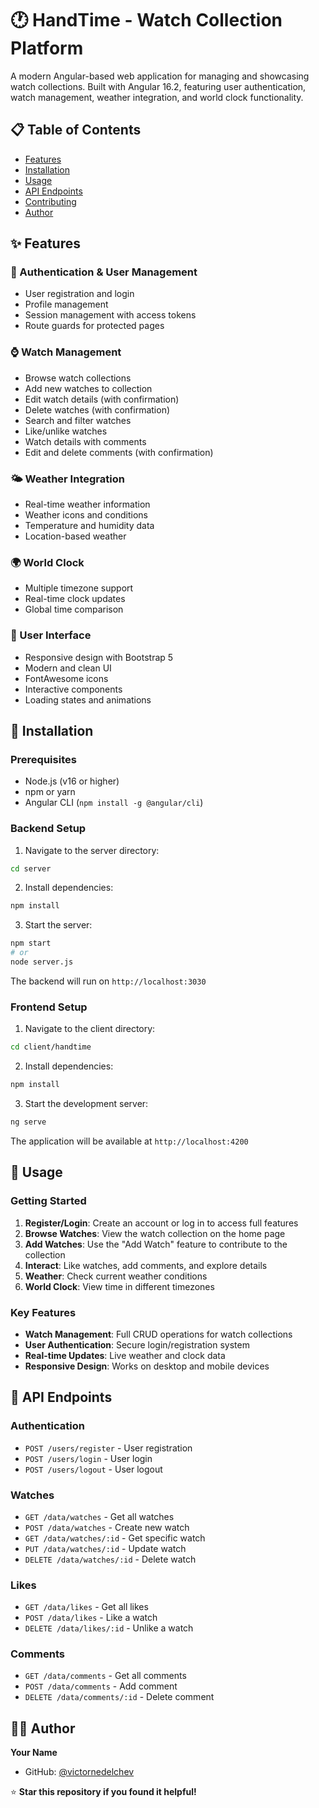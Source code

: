 # 🕐 HandTime - Watch Collection Platform

A modern Angular-based web application for managing and showcasing watch collections. Built with Angular 16.2, featuring user authentication, watch management, weather integration, and world clock functionality.

## 📋 Table of Contents

- [Features](#-features)
- [Installation](#-installation)
- [Usage](#-usage)
- [API Endpoints](#-api-endpoints)
- [Contributing](#-contributing)
- [Author](#-author)

## ✨ Features

### 🔐 Authentication & User Management
- User registration and login
- Profile management
- Session management with access tokens
- Route guards for protected pages

### ⌚ Watch Management
- Browse watch collections
- Add new watches to collection
- Edit watch details (with confirmation)
- Delete watches (with confirmation)
- Search and filter watches
- Like/unlike watches
- Watch details with comments
- Edit and delete comments (with confirmation)

### 🌤️ Weather Integration
- Real-time weather information
- Weather icons and conditions
- Temperature and humidity data
- Location-based weather

### 🌍 World Clock
- Multiple timezone support
- Real-time clock updates
- Global time comparison

### 🎨 User Interface
- Responsive design with Bootstrap 5
- Modern and clean UI
- FontAwesome icons
- Interactive components
- Loading states and animations

## 🚀 Installation

### Prerequisites
- Node.js (v16 or higher)
- npm or yarn
- Angular CLI (`npm install -g @angular/cli`)

### Backend Setup

1. Navigate to the server directory:
```bash
cd server
```

2. Install dependencies:
```bash
npm install
```

3. Start the server:
```bash
npm start
# or
node server.js
```

The backend will run on `http://localhost:3030`

### Frontend Setup

1. Navigate to the client directory:
```bash
cd client/handtime
```

2. Install dependencies:
```bash
npm install
```

3. Start the development server:
```bash
ng serve
```

The application will be available at `http://localhost:4200`

## 📖 Usage

### Getting Started

1. **Register/Login**: Create an account or log in to access full features
2. **Browse Watches**: View the watch collection on the home page
3. **Add Watches**: Use the "Add Watch" feature to contribute to the collection
4. **Interact**: Like watches, add comments, and explore details
5. **Weather**: Check current weather conditions
6. **World Clock**: View time in different timezones

### Key Features

- **Watch Management**: Full CRUD operations for watch collections
- **User Authentication**: Secure login/registration system
- **Real-time Updates**: Live weather and clock data
- **Responsive Design**: Works on desktop and mobile devices

## 🔌 API Endpoints

### Authentication
- `POST /users/register` - User registration
- `POST /users/login` - User login
- `POST /users/logout` - User logout

### Watches
- `GET /data/watches` - Get all watches
- `POST /data/watches` - Create new watch
- `GET /data/watches/:id` - Get specific watch
- `PUT /data/watches/:id` - Update watch
- `DELETE /data/watches/:id` - Delete watch

### Likes
- `GET /data/likes` - Get all likes
- `POST /data/likes` - Like a watch
- `DELETE /data/likes/:id` - Unlike a watch

### Comments
- `GET /data/comments` - Get all comments
- `POST /data/comments` - Add comment
- `DELETE /data/comments/:id` - Delete comment

## 👨‍💻 Author

**Your Name**
- GitHub: [@victornedelchev](https://github.com/victornedelchev)

⭐ **Star this repository if you found it helpful!**

